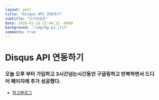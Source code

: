 ```yaml
---
layout: post
title: "Disqus API 연동하기"
subtitle: "드디어성공"
date: 2020-02-18 21:44:13 -0400
background: '/img/bg-p1.jfif'
comments: true
---
```


# Disqus API 연동하기 

### 오늘 오후 부터 가입하고 3시간넘는시간동안 구글링하고 반복하면서 드디어 페이지에 추가 성공했다.

+ [참고블로그](https://skyksit.tistory.com/entry/%EB%94%94%EC%8A%A4%EC%BB%A4%EC%8A%A4-disqus-%EB%A1%9C-%EA%B9%83%ED%97%88%EB%B8%8C%EC%97%90-%EB%8C%93%EA%B8%80-%EA%B8%B0%EB%8A%A5-%EB%8B%AC%EA%B8%B0-jekyll-github-pages)


